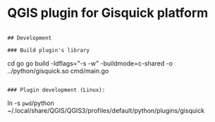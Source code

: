 # QGIS plugin for Gisquick platform

```

## Development

### Build plugin's library

```
cd go
go build -ldflags="-s -w" -buildmode=c-shared -o ../python/gisquick.so cmd/main.go
```

### Plugin development (Linux):
```
ln -s `pwd`/python ~/.local/share/QGIS/QGIS3/profiles/default/python/plugins/gisquick
```
